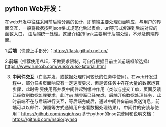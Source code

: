 ## python Web开发：
在web开发中往往采用前后端分离的设计，即前端主要处理页面响应、与用户的界面交互，一般将数据按照json格式规范化后以表单，url等形式传递到后端对应的函数入口，
由后端统一处理。这里介绍的flask主要用于后端处理，不涉及前端界面。

1.**后端**（快速上手部分）：https://flask.github.net.cn/

2.**前端**（推荐使用VUE，不做要求限制，可自行根据目前主流前端框架选择）https://www.runoob.com/vue3/vue3-tutorial.html

3. **中间件交互**（在高并发、或数据处理时间较长的任务中使用）。在web开发过程中，部分任务页面响应有一定速度要求，但是该任务中存在大量的数据运算步骤，此时需
要使用高并发中间件起到缓冲作用（类似与提交工单，页面反馈已经收到数据处理要求，此时前
端界面已经完成，后端开始数据处理任务，此时前端不在与后端进行交互，等后端完成后，通过中间件向前端发送消息，前端可以以邮件、弹窗等方式通知用户查看数据处理结果）。
中间件的安装与使用：https://github.com/nsqio/nsq
基于python的nsq包使用和说明文档：https://github.com/nsqio/pynsq
